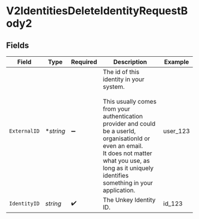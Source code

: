 # V2IdentitiesDeleteIdentityRequestBody2


## Fields

| Field                                                                                                                                                                                                                                                    | Type                                                                                                                                                                                                                                                     | Required                                                                                                                                                                                                                                                 | Description                                                                                                                                                                                                                                              | Example                                                                                                                                                                                                                                                  |
| -------------------------------------------------------------------------------------------------------------------------------------------------------------------------------------------------------------------------------------------------------- | -------------------------------------------------------------------------------------------------------------------------------------------------------------------------------------------------------------------------------------------------------- | -------------------------------------------------------------------------------------------------------------------------------------------------------------------------------------------------------------------------------------------------------- | -------------------------------------------------------------------------------------------------------------------------------------------------------------------------------------------------------------------------------------------------------- | -------------------------------------------------------------------------------------------------------------------------------------------------------------------------------------------------------------------------------------------------------- |
| `ExternalID`                                                                                                                                                                                                                                             | **string*                                                                                                                                                                                                                                                | :heavy_minus_sign:                                                                                                                                                                                                                                       | The id of this identity in your system.<br/><br/>This usually comes from your authentication provider and could be a userId, organisationId or even an email.<br/>It does not matter what you use, as long as it uniquely identifies something in your application.<br/> | user_123                                                                                                                                                                                                                                                 |
| `IdentityID`                                                                                                                                                                                                                                             | *string*                                                                                                                                                                                                                                                 | :heavy_check_mark:                                                                                                                                                                                                                                       | The Unkey Identity ID.                                                                                                                                                                                                                                   | id_123                                                                                                                                                                                                                                                   |